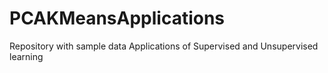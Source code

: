 # PCAKMeansApplications
Repository with sample data Applications of Supervised and Unsupervised learning
